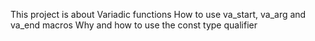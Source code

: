 This project is about Variadic functions
How to use va_start, va_arg and va_end macros
Why and how to use the const type qualifier
